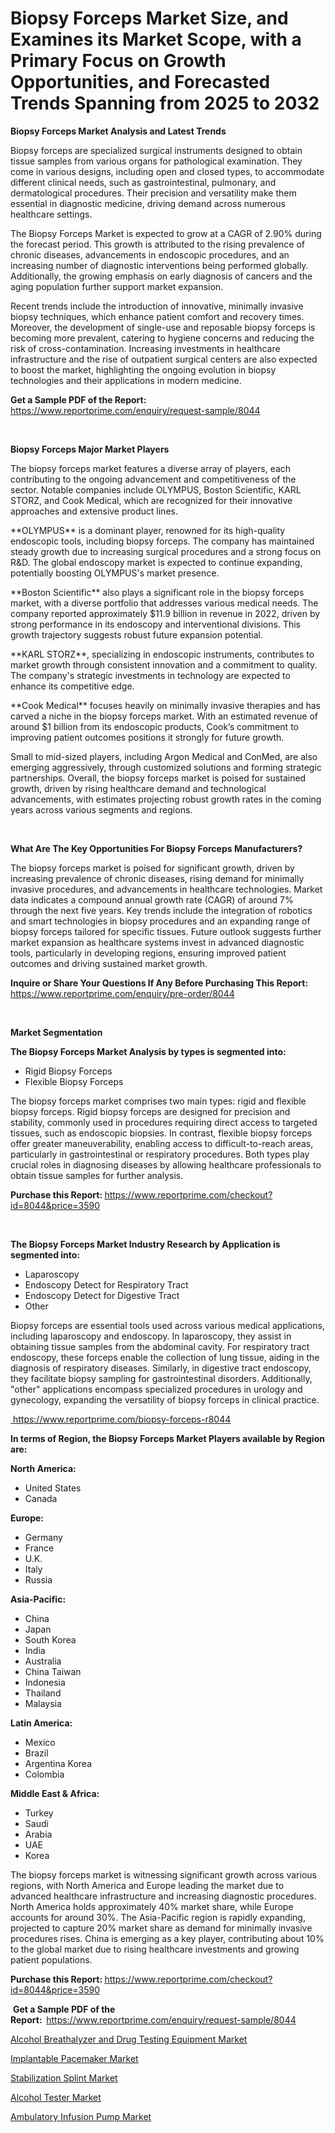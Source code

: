 <p><h1>Biopsy Forceps Market Size, and Examines its Market Scope, with a Primary Focus on Growth Opportunities, and Forecasted Trends Spanning from 2025 to 2032</h1></p><p><strong>Biopsy Forceps Market Analysis and Latest Trends</strong></p>
<p><p>Biopsy forceps are specialized surgical instruments designed to obtain tissue samples from various organs for pathological examination. They come in various designs, including open and closed types, to accommodate different clinical needs, such as gastrointestinal, pulmonary, and dermatological procedures. Their precision and versatility make them essential in diagnostic medicine, driving demand across numerous healthcare settings.</p><p>The Biopsy Forceps Market is expected to grow at a CAGR of 2.90% during the forecast period. This growth is attributed to the rising prevalence of chronic diseases, advancements in endoscopic procedures, and an increasing number of diagnostic interventions being performed globally. Additionally, the growing emphasis on early diagnosis of cancers and the aging population further support market expansion.</p><p>Recent trends include the introduction of innovative, minimally invasive biopsy techniques, which enhance patient comfort and recovery times. Moreover, the development of single-use and reposable biopsy forceps is becoming more prevalent, catering to hygiene concerns and reducing the risk of cross-contamination. Increasing investments in healthcare infrastructure and the rise of outpatient surgical centers are also expected to boost the market, highlighting the ongoing evolution in biopsy technologies and their applications in modern medicine.</p></p>
<p><strong>Get a Sample PDF of the Report:&nbsp;</strong> <a href="https://www.reportprime.com/enquiry/request-sample/8044?utm_campaign=1123&utm_medium=2&utm_source=Github&utm_content=ia&utm_term=19032025&utm_id=biopsy-forceps">https://www.reportprime.com/enquiry/request-sample/8044</a></p>
<p>&nbsp;</p>
<p><strong>Biopsy Forceps Major Market Players</strong></p>
<p><p>The biopsy forceps market features a diverse array of players, each contributing to the ongoing advancement and competitiveness of the sector. Notable companies include OLYMPUS, Boston Scientific, KARL STORZ, and Cook Medical, which are recognized for their innovative approaches and extensive product lines.</p><p>**OLYMPUS** is a dominant player, renowned for its high-quality endoscopic tools, including biopsy forceps. The company has maintained steady growth due to increasing surgical procedures and a strong focus on R&D. The global endoscopy market is expected to continue expanding, potentially boosting OLYMPUS's market presence.</p><p>**Boston Scientific** also plays a significant role in the biopsy forceps market, with a diverse portfolio that addresses various medical needs. The company reported approximately $11.9 billion in revenue in 2022, driven by strong performance in its endoscopy and interventional divisions. This growth trajectory suggests robust future expansion potential.</p><p>**KARL STORZ**, specializing in endoscopic instruments, contributes to market growth through consistent innovation and a commitment to quality. The company's strategic investments in technology are expected to enhance its competitive edge.</p><p>**Cook Medical** focuses heavily on minimally invasive therapies and has carved a niche in the biopsy forceps market. With an estimated revenue of around $1 billion from its endoscopic products, Cook’s commitment to improving patient outcomes positions it strongly for future growth.</p><p>Small to mid-sized players, including Argon Medical and ConMed, are also emerging aggressively, through customized solutions and forming strategic partnerships. Overall, the biopsy forceps market is poised for sustained growth, driven by rising healthcare demand and technological advancements, with estimates projecting robust growth rates in the coming years across various segments and regions.</p></p>
<p>&nbsp;</p>
<p><strong>What Are The Key Opportunities For Biopsy Forceps Manufacturers?</strong></p>
<p><p>The biopsy forceps market is poised for significant growth, driven by increasing prevalence of chronic diseases, rising demand for minimally invasive procedures, and advancements in healthcare technologies. Market data indicates a compound annual growth rate (CAGR) of around 7% through the next five years. Key trends include the integration of robotics and smart technologies in biopsy procedures and an expanding range of biopsy forceps tailored for specific tissues. Future outlook suggests further market expansion as healthcare systems invest in advanced diagnostic tools, particularly in developing regions, ensuring improved patient outcomes and driving sustained market growth.</p></p>
<p><strong>Inquire or Share Your Questions If Any Before Purchasing This Report:</strong> <a href="https://www.reportprime.com/enquiry/pre-order/8044?utm_campaign=1123&utm_medium=2&utm_source=Github&utm_content=ia&utm_term=19032025&utm_id=biopsy-forceps">https://www.reportprime.com/enquiry/pre-order/8044</a></p>
<p>&nbsp;</p>
<p><strong>Market Segmentation</strong></p>
<p><strong>The Biopsy Forceps Market Analysis by types is segmented into:</strong></p>
<p><ul><li>Rigid Biopsy Forceps</li><li>Flexible Biopsy Forceps</li></ul></p>
<p><p>The biopsy forceps market comprises two main types: rigid and flexible biopsy forceps. Rigid biopsy forceps are designed for precision and stability, commonly used in procedures requiring direct access to targeted tissues, such as endoscopic biopsies. In contrast, flexible biopsy forceps offer greater maneuverability, enabling access to difficult-to-reach areas, particularly in gastrointestinal or respiratory procedures. Both types play crucial roles in diagnosing diseases by allowing healthcare professionals to obtain tissue samples for further analysis.</p></p>
<p><strong>Purchase this Report:&nbsp;</strong><a href="https://www.reportprime.com/checkout?id=8044&price=3590&utm_campaign=1123&utm_medium=2&utm_source=Github&utm_content=ia&utm_term=19032025&utm_id=biopsy-forceps">https://www.reportprime.com/checkout?id=8044&price=3590</a></p>
<p>&nbsp;</p>
<p><strong>The Biopsy Forceps Market Industry Research by Application is segmented into:</strong></p>
<p><ul><li>Laparoscopy</li><li>Endoscopy Detect for Respiratory Tract</li><li>Endoscopy Detect for Digestive Tract</li><li>Other</li></ul></p>
<p><p>Biopsy forceps are essential tools used across various medical applications, including laparoscopy and endoscopy. In laparoscopy, they assist in obtaining tissue samples from the abdominal cavity. For respiratory tract endoscopy, these forceps enable the collection of lung tissue, aiding in the diagnosis of respiratory diseases. Similarly, in digestive tract endoscopy, they facilitate biopsy sampling for gastrointestinal disorders. Additionally, "other" applications encompass specialized procedures in urology and gynecology, expanding the versatility of biopsy forceps in clinical practice.</p></p>
<p><a href="https://www.reportprime.com/biopsy-forceps-r8044?utm_campaign=1123&utm_medium=2&utm_source=Github&utm_content=ia&utm_term=19032025&utm_id=biopsy-forceps">&nbsp;https://www.reportprime.com/biopsy-forceps-r8044</a></p>
<p><strong>In terms of Region, the Biopsy Forceps Market Players available by Region are:</strong></p>
<p>
    <p> <strong> North America: </strong>
        <ul>
            <li>United States</li>
            <li>Canada</li>
        </ul>
        </p> 
    <p> <strong> Europe: </strong>
        <ul>
            <li>Germany</li>
            <li>France</li>
            <li>U.K.</li>
            <li>Italy</li>
            <li>Russia</li>
        </ul>
        </p> 
    <p> <strong> Asia-Pacific: </strong>
        <ul>
            <li>China</li>
            <li>Japan</li>
            <li>South Korea</li>
            <li>India</li>
            <li>Australia</li>
            <li>China Taiwan</li>
            <li>Indonesia</li>
            <li>Thailand</li>
            <li>Malaysia</li>
        </ul>
        </p> 
    <p> <strong> Latin America: </strong>
        <ul>
            <li>Mexico</li>
            <li>Brazil</li>
            <li>Argentina Korea</li>
            <li>Colombia</li>
        </ul>
        </p> 
    <p> <strong> Middle East & Africa: </strong>
        <ul>
            <li>Turkey</li>
            <li>Saudi</li>
            <li>Arabia</li>
            <li>UAE</li>
            <li>Korea</li>
        </ul>
    </p>
    </p>
<p><p>The biopsy forceps market is witnessing significant growth across various regions, with North America and Europe leading the market due to advanced healthcare infrastructure and increasing diagnostic procedures. North America holds approximately 40% market share, while Europe accounts for around 30%. The Asia-Pacific region is rapidly expanding, projected to capture 20% market share as demand for minimally invasive procedures rises. China is emerging as a key player, contributing about 10% to the global market due to rising healthcare investments and growing patient populations.</p></p>
<p><strong>Purchase this Report: </strong><a href="https://www.reportprime.com/checkout?id=8044&price=3590&utm_campaign=1123&utm_medium=2&utm_source=Github&utm_content=ia&utm_term=19032025&utm_id=biopsy-forceps">https://www.reportprime.com/checkout?id=8044&price=3590</a></p>
<p>&nbsp;<strong>Get a Sample PDF of the Report:&nbsp;&nbsp;</strong><a href="https://www.reportprime.com/enquiry/request-sample/8044?utm_campaign=1123&utm_medium=2&utm_source=Github&utm_content=ia&utm_term=19032025&utm_id=biopsy-forceps">https://www.reportprime.com/enquiry/request-sample/8044</a></p>
<p><strong></strong></p>
<p><p><a href="https://github.com/cherrivacius/Market-Research-Report-List-1/blob/main/alcohol-breathalyzer-and-drug-testing-equipment-market.md?utm_campaign=1123&utm_medium=2&utm_source=Github&utm_content=ia&utm_term=19032025&utm_id=biopsy-forceps">Alcohol Breathalyzer and Drug Testing Equipment Market</a></p><p><a href="https://github.com/rakowpleetj1/Market-Research-Report-List-1/blob/main/implantable-pacemaker-market.md?utm_campaign=1123&utm_medium=2&utm_source=Github&utm_content=ia&utm_term=19032025&utm_id=biopsy-forceps">Implantable Pacemaker Market</a></p><p><a href="https://github.com/akramisabtu/Market-Research-Report-List-1/blob/main/stabilization-splint-market.md?utm_campaign=1123&utm_medium=2&utm_source=Github&utm_content=ia&utm_term=19032025&utm_id=biopsy-forceps">Stabilization Splint Market</a></p><p><a href="https://github.com/omduthkevork/Market-Research-Report-List-1/blob/main/alcohol-tester-market.md?utm_campaign=1123&utm_medium=2&utm_source=Github&utm_content=ia&utm_term=19032025&utm_id=biopsy-forceps">Alcohol Tester Market</a></p><p><a href="https://github.com/mcveathuane2/Market-Research-Report-List-1/blob/main/ambulatory-infusion-pump-market.md?utm_campaign=1123&utm_medium=2&utm_source=Github&utm_content=ia&utm_term=19032025&utm_id=biopsy-forceps">Ambulatory Infusion Pump Market</a></p></p>